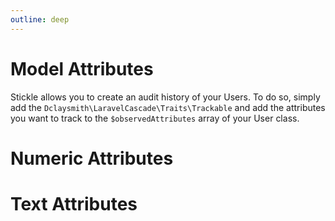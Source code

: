 ```yaml
---
outline: deep
---
```


# Model Attributes

Stickle allows you to create an audit history of your Users. To do so, simply add the `Dclaysmith\LaravelCascade\Traits\Trackable` and add the attributes you want to track to the `$observedAttributes` array of your User class.

# Numeric Attributes

# Text Attributes
